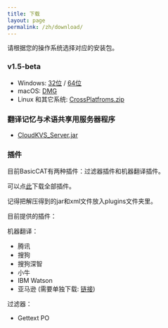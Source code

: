 ```yaml
---
title: 下载
layout: page
permalink: /zh/download/
---
```


请根据您的操作系统选择对应的安装包。

### v1.5-beta

* Windows: [32位](https://github.com/xulihang/BasicCAT/releases/download/v1.5-beta/BasicCAT-windows-x86.exe) /  [64位](https://github.com/xulihang/BasicCAT/releases/download/v1.5-beta/BasicCAT-windows-x64.exe)
* macOS:  [DMG](https://github.com/xulihang/BasicCAT/releases/download/v1.5-beta/BasicCAT_mac.dmg)
* Linux 和其它系统:  [CrossPlatfroms.zip](https://github.com/xulihang/BasicCAT/releases/download/v1.5-beta/BasicCAT-crossplatforms.zip)


### 翻译记忆与术语共享用服务器程序

*  [CloudKVS_Server.jar](https://github.com/xulihang/BasicCAT/releases/download/v1.2-beta2/CloudKVS_Server.jar)

### 插件

目前BasicCAT有两种插件：过滤器插件和机器翻译插件。

可以点[此](https://github.com/xulihang/BasicCAT/releases/download/plugins/all_plugins.zip)下载全部插件。

记得把解压得到的jar和xml文件放入plugins文件夹里。

目前提供的插件：

机器翻译：

* 腾讯
* 搜狗
* 搜狗深智
* 小牛
* IBM Watson
* 亚马逊 (需要单独下载: [链接](https://github.com/xulihang/BasicCAT/releases/download/plugins/amazon.zip))

过滤器：

* Gettext PO

